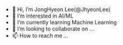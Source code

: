 - 👋 Hi, I’m JongHyeon Lee(@JhyeonLee)
- 👀 I’m interested in AI/ML
- 🌱 I’m currently learning Machine Learning
- 💞️ I’m looking to collaborate on ...
- 📫 How to reach me ...

<!---
JhyeonLee/JhyeonLee is a ✨ special ✨ repository because its `README.md` (this file) appears on your GitHub profile.
You can click the Preview link to take a look at your changes.
--->
